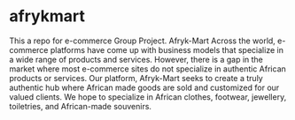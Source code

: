 # afrykmart
This a repo for e-commerce Group Project.
Afryk-Mart 
Across the world, e-commerce platforms have come up with business models that specialize in a wide range of products and services. However, there is a gap in the market where most e-commerce sites do not specialize in authentic African products or services. Our platform, Afryk-Mart seeks to create a truly authentic hub where African made goods are sold and customized for our valued clients. We hope to specialize in African clothes, footwear, jewellery, toiletries, and African-made souvenirs.

